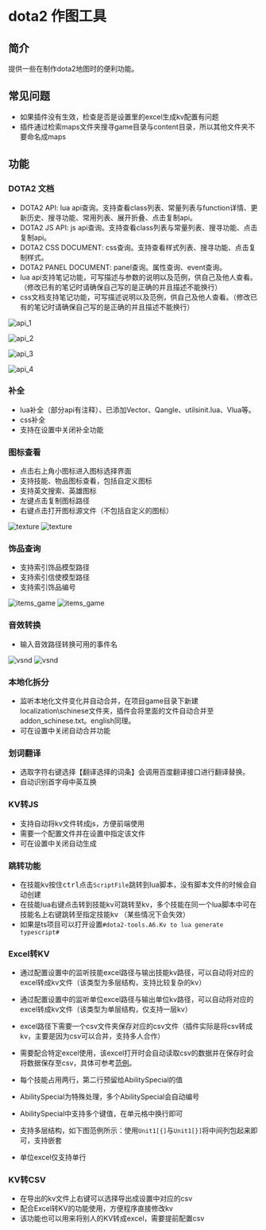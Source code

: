 # dota2 作图工具
## 简介

提供一些在制作dota2地图时的便利功能。
## 常见问题

- 如果插件没有生效，检查是否是设置里的excel生成kv配置有问题
- 插件通过检索maps文件夹搜寻game目录与content目录，所以其他文件夹不要命名成maps

## 功能

### DOTA2 文档

- DOTA2 API: lua api查询。支持查看class列表、常量列表与function详情、更新历史、搜寻功能、常用列表、展开折叠、点击复制api。
- DOTA2 JS API: js api查询。支持查看class列表与常量列表、搜寻功能、点击复制api。
- DOTA2 CSS DOCUMENT: css查询。支持查看样式列表、搜寻功能、点击复制样式。
- DOTA2 PANEL DOCUMENT: panel查询。属性查询、event查询。
- lua api支持笔记功能，可写描述与参数的说明以及范例，供自己及他人查看。（修改已有的笔记时请确保自己写的是正确的并且描述不能换行）
- css文档支持笔记功能，可写描述说明以及范例，供自己及他人查看。（修改已有的笔记时请确保自己写的是正确的并且描述不能换行）

![api_1](./images/welcome/api_1.png)

![api_2](./images/welcome/api_2.png)

![api_3](./images/welcome/api_3.png)

![api_4](./images/welcome/api_4.png)

### 补全

- lua补全（部分api有注释）、已添加Vector、Qangle、utilsinit.lua、Vlua等。
- css补全
- 支持在设置中关闭补全功能

### 图标查看

- 点击右上角小图标进入图标选择界面
- 支持技能、物品图标查看，包括自定义图标
- 支持英文搜索、英雄图标
- 左键点击复制图标路径
- 右键点击打开图标源文件（不包括自定义的图标）

![texture](./images/welcome/ability_icon.png)
![texture](./images/welcome/ability_icon_3.gif)

### 饰品查询

- 支持索引饰品模型路径
- 支持索引信使模型路径
- 支持索引饰品编号

![items_game](./images/welcome/items_game.png)
![items_game](./images/welcome/items_game_5.gif)

### 音效转换

- 输入音效路径转换可用的事件名

![vsnd](./images/welcome/vsnd_picker.png)
![vsnd](./images/welcome/vsnd_picker_3.gif)

### 本地化拆分

- 监听本地化文件变化并自动合并，在项目game目录下新建localization\schinese文件夹，插件会将里面的文件自动合并至addon_schinese.txt。english同理。
- 可在设置中关闭自动合并功能  

### 划词翻译

- 选取字符右键选择【翻译选择的词条】会调用百度翻译接口进行翻译替换。
- 自动识别首字母中英互换

### KV转JS

- 支持自动将kv文件转成js，方便前端使用
- 需要一个配置文件并在设置中指定该文件
- 可在设置中关闭自动生成

### 跳转功能

- 在技能kv按住<kbd>ctrl</kbd>点击`ScriptFile`跳转到lua脚本，没有脚本文件的时候会自动创建
- 在技能lua右键点击转到技能kv可跳转至kv，多个技能在同一个lua脚本中可在技能名上右键跳转至指定技能kv （某些情况下会失效）
- 如果是ts项目可以打开设置`#dota2-tools.A6.Kv to lua generate typescript#`

### Excel转KV

- 通过配置设置中的监听技能excel路径与输出技能kv路径，可以自动将对应的excel转成kv文件（该类型为多层结构，支持比较复杂的kv）
- 通过配置设置中的监听单位excel路径与输出单位kv路径，可以自动将对应的excel转成kv文件（该类型为单层结构，仅支持一层kv）
- excel路径下需要一个csv文件夹保存对应的csv文件（插件实际是将csv转成kv，主要是因为csv可以合并，支持多人合作）
- 需要配合特定excel使用，该excel打开时会自动读取csv的数据并在保存时会将数据保存至csv，具体可参考[范例](https://github.com/BigCiba/GuardingAthena/tree/master/design/3.kv%E9%85%8D%E7%BD%AE%E8%A1%A8)。

- 每个技能占用两行，第二行预留给AbilitySpecial的值
- AbilitySpecial为特殊处理，多个AbilitySpecial会自动编号
- AbilitySpecial中支持多个键值，在单元格中换行即可
- 支持多层结构，如下图范例所示：使用```Unit1[{]```与```Unit1[}]```将中间列包起来即可，支持嵌套
- 单位excel仅支持单行

### KV转CSV

- 在导出的kv文件上右键可以选择导出成设置中对应的csv
- 配合Excel转KV的功能使用，方便程序直接修改kv
- 该功能也可以用来将别人的KV转成excel，需要提前配置csv